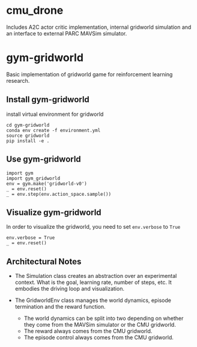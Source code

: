 # cmu_drone

Includes A2C actor critic implementation, internal gridworld simulation 
and an interface to external PARC MAVSim simulator.


# gym-gridworld

Basic implementation of gridworld game 
for reinforcement learning research. 

## Install gym-gridworld

install virtual environment for gridworld

    cd gym-gridworld
    conda env create -f environment.yml
    source gridworld
    pip install -e .

## Use gym-gridworld
    
    import gym
    import gym_gridworld
    env = gym.make('gridworld-v0')
    _ = env.reset()
    _ = env.step(env.action_space.sample())
    
## Visualize gym-gridworld
In order to visualize the gridworld, you need to set `env.verbose` to `True`

    env.verbose = True
    _ = env.reset()


## Architectural Notes

* The Simulation class creates an abstraction over an experimental context. What is the goal, learning rate, number of steps, etc.
  It embodies the driving loop and visualization.
  
* The GridworldEnv class manages the world dynamics, episode termination and the reward function. 
   * The world dynamics can be split into two depending on whether they come from the MAVSim simulator or the CMU gridworld.
   * The reward always comes from the CMU gridworld.
   * The episode control always comes from the CMU gridworld.
